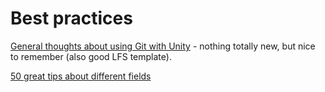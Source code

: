 # Best practices

[General thoughts about using Git with Unity](https://thoughtbot.com/blog/how-to-git-with-unity) - nothing totally new, but nice to remember (also good LFS template).

[50 great tips about different fields](https://www.gamasutra.com/blogs/HermanTulleken/20160812/279100/50_Tips_and_Best_Practices_for_Unity_2016_Edition.php)